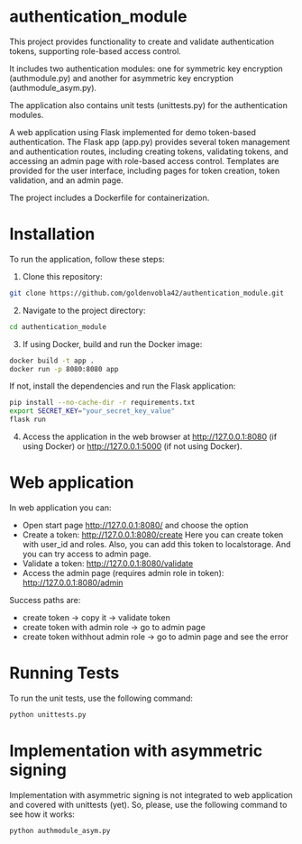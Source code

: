 # authentication_module
This project provides functionality to create and validate authentication tokens, supporting role-based access control. 

It includes two authentication modules: one for symmetric key encryption (authmodule.py) and another for asymmetric key encryption (authmodule_asym.py). 

The application also contains unit tests (unittests.py) for the authentication modules. 

A web application using Flask implemented for demo token-based authentication. 
The Flask app (app.py) provides several token management and authentication routes, including creating tokens, validating tokens, and accessing an admin page with role-based access control. 
Templates are provided for the user interface, including pages for token creation, token validation, and an admin page.

The project includes a Dockerfile for containerization.


# Installation

To run the application, follow these steps:

1. Clone this repository:
```bash
git clone https://github.com/goldenvobla42/authentication_module.git
```
2. Navigate to the project directory:
```bash
cd authentication_module
```
3. If using Docker, build and run the Docker image:
```bash
docker build -t app .
docker run -p 8080:8080 app
```
If not, install the dependencies and run the Flask application:
```bash
pip install --no-cache-dir -r requirements.txt
export SECRET_KEY="your_secret_key_value"
flask run
```
4. Access the application in the web browser at http://127.0.0.1:8080 (if using Docker) or http://127.0.0.1:5000 (if not using Docker).

# Web application 
In web application you can:
- Open start page  http://127.0.0.1:8080/ and choose the option
- Create a token: http://127.0.0.1:8080/create
Here you can create token with user_id and roles. Also, you can add this token to localstorage. And you can try access to admin page. 
- Validate a token: http://127.0.0.1:8080/validate
- Access the admin page (requires admin role in token): http://127.0.0.1:8080/admin

Success paths are: 
- create token -> copy it -> validate token
- create token with admin role -> go to admin page
- create token withhout admin role -> go to admin page and see the error


# Running Tests

To run the unit tests, use the following command:

```bash
python unittests.py
```

# Implementation with asymmetric signing

Implementation with asymmetric signing is not integrated to web application and covered with unittests (yet). 
So, please, use the following command to see how it works:
```bash
python authmodule_asym.py
```